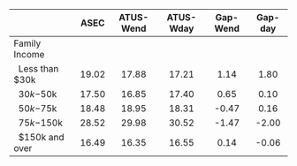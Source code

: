 
|                      |         ASEC |    ATUS-Wend |    ATUS-Wday |     Gap-Wend |      Gap-day |
| -------------------- | :----------: | :----------: | :----------: | :----------: | :----------: |
| Family Income        |              |              |              |              |              |
| &nbsp;&nbsp;Less than $30k |        19.02 |        17.88 |        17.21 |         1.14 |         1.80 |
| &nbsp;&nbsp;$30k-$50k |        17.50 |        16.85 |        17.40 |         0.65 |         0.10 |
| &nbsp;&nbsp;$50k-$75k |        18.48 |        18.95 |        18.31 |        -0.47 |         0.16 |
| &nbsp;&nbsp;$75k-$150k |        28.52 |        29.98 |        30.52 |        -1.47 |        -2.00 |
| &nbsp;&nbsp;$150k and over |        16.49 |        16.35 |        16.55 |         0.14 |        -0.06 |

